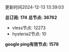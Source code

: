 更新时间2024-12-13 13:39:03

**总订阅: 174**
**总节点: 36762**
- vless节点: 12273
- hysteria2节点: 10

**google ping有效节点: 1578**
